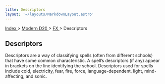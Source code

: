 ```yaml
---
title: Descriptors
layout: '~/layouts/MarkdownLayout.astro'
---
```


[ Index ](/) > [ Modern D20 ](/modern.d20.srd) > [ FX ](/modern.d20.srd/fx) > Descriptors

##  Descriptors

Descriptors are a way of classifying spells (often from different schools)
that have some common characteristic. A spell’s descriptors (if any) appear in
brackets on the line identifying the school. Descriptors used for spells
include cold, electricity, fear, fire, force, language-dependent, light, mind-
affecting, and sonic.

